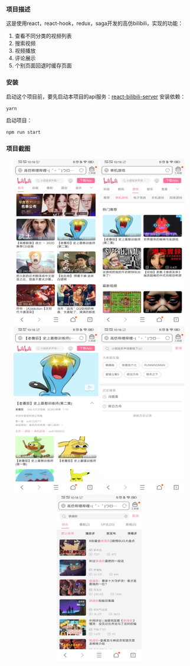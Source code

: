 ### 项目描述
这是使用react，react-hook，redux，saga开发的高仿bilibili，实现的功能：
1. 查看不同分类的视频列表
2. 搜索视频
3. 视频播放
4. 评论展示
5. 个别页面回退时缓存页面

### 安装
启动这个项目前，要先启动本项目的api服务：[react-bilibili-server](https://github.com/Waycc/react-bilibili-server)
安装依赖：
```bash
yarn
```
启动项目：

```bash
npm run start
```

### 项目截图
<div align="center">
  <img src="https://github.com/Waycc/react-hook-bilibili/blob/master/screenshot/bilibili_%E9%A6%96%E9%A1%B5.jpg" alt="首页" title="首页" width="230" height="450" style="display:inline-block"/>
  <img src="https://github.com/Waycc/react-hook-bilibili/blob/master/screenshot/bilibili_%E6%B8%B8%E6%88%8F%E5%88%86%E7%B1%BB.jpg" alt="游戏分类" title="游戏分类" width="230" height="450" style="display:inline-block"/>
  <img src="https://github.com/Waycc/react-hook-bilibili/blob/master/screenshot/bilibili_%E8%A7%86%E9%A2%91%E9%A1%B5.jpg" alt="视频页" title="视频页" width="230" height="450" style="display:inline-block"/>
  <img src="https://github.com/Waycc/react-hook-bilibili/blob/master/screenshot/bilibili_%E6%90%9C%E7%B4%A2.jpg" alt="搜索界面" title="搜索界面" width="230" height="450" style="display:inline-block"/>
  <img src="https://github.com/Waycc/react-hook-bilibili/blob/master/screenshot/bilibili_%E6%90%9C%E7%B4%A2%E7%BB%93%E6%9E%9C.jpg" alt="搜索结果" title="搜索结果" width="230" height="450" style="display:inline-block"/>
</div>
